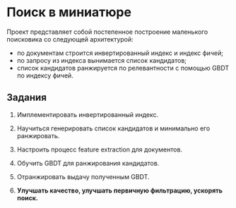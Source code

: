 # Поиск в миниатюре

Проект представляет собой постепенное построение маленького поисковика со следующей архитектурой:

* по документам строится инвертированный индекс и индекс фичей;
* по запросу из индекса вынимается список кандидатов;
* список кандидатов ранжируется по релевантности с помощью GBDT по индексу фичей.


## Задания

1. Имплементировать инвертированный индекс.
2. Научиться генерировать список кандидатов и минимально его ранжировать.
3. Настроить процесс feature extraction для документов.
4. Обучить GBDT для ранжирования кандидатов.
5. Отранжировать выдачу полученным GBDT.

6. ****Улучшать качество, улучшать первичную фильтрацию, ускорять поиск.****
